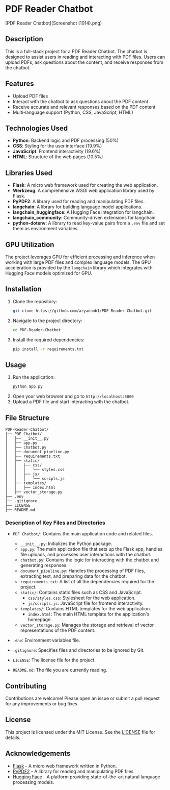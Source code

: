 # PDF Reader Chatbot

[PDF Reader Chatbot](Screenshot (1014).png)

## Description
This is a full-stack project for a PDF Reader Chatbot. The chatbot is designed to assist users in reading and interacting with PDF files. Users can upload PDFs, ask questions about the content, and receive responses from the chatbot.

## Features
- Upload PDF files
- Interact with the chatbot to ask questions about the PDF content
- Receive accurate and relevant responses based on the PDF content
- Multi-language support (Python, CSS, JavaScript, HTML)

## Technologies Used
- **Python**: Backend logic and PDF processing (50%)
- **CSS**: Styling for the user interface (19.9%)
- **JavaScript**: Frontend interactivity (19.6%)
- **HTML**: Structure of the web pages (10.5%)

## Libraries Used
- **Flask**: A micro web framework used for creating the web application.
- **Werkzeug**: A comprehensive WSGI web application library used by Flask.
- **PyPDF2**: A library used for reading and manipulating PDF files.
- **langchain**: A library for building language model applications.
- **langchain_huggingface**: A Hugging Face integration for langchain.
- **langchain_community**: Community-driven extensions for langchain.
- **python-dotenv**: A library to read key-value pairs from a `.env` file and set them as environment variables.

## GPU Utilization
The project leverages GPU for efficient processing and inference when working with large PDF files and complex language models. The GPU acceleration is provided by the `langchain` library which integrates with Hugging Face models optimized for GPU.

## Installation
1. Clone the repository:
   ```sh
   git clone https://github.com/aryannnb1/PDF-Reader-Chatbot.git
   ```
2. Navigate to the project directory:
   ```sh
   cd PDF-Reader-Chatbot
   ```
3. Install the required dependencies:
   ```sh
   pip install -r requirements.txt
   ```

## Usage
1. Run the application:
   ```sh
   python app.py
   ```
2. Open your web browser and go to `http://localhost:5000`
3. Upload a PDF file and start interacting with the chatbot.

## File Structure
```
PDF-Reader-Chatbot/
├── PDF Chatbot/
│   ├── __init__.py
│   ├── app.py
│   ├── chatbot.py
│   ├── document_pipeline.py
│   ├── requirements.txt
│   ├── static/
│   │   ├── css/
│   │   │   └── styles.css
│   │   ├── js/
│   │   │   └── scripts.js
│   ├── templates/
│   │   ├── index.html
│   ├── vector_storage.py
├── .env
├── .gitignore
├── LICENSE
├── README.md
```

### Description of Key Files and Directories
- `PDF Chatbot/`: Contains the main application code and related files.
  - `__init__.py`: Initializes the Python package.
  - `app.py`: The main application file that sets up the Flask app, handles file uploads, and processes user interactions with the chatbot.
  - `chatbot.py`: Contains the logic for interacting with the chatbot and generating responses.
  - `document_pipeline.py`: Handles the processing of PDF files, extracting text, and preparing data for the chatbot.
  - `requirements.txt`: A list of all the dependencies required for the project.
  - `static/`: Contains static files such as CSS and JavaScript.
    - `css/styles.css`: Stylesheet for the web application.
    - `js/scripts.js`: JavaScript file for frontend interactivity.
  - `templates/`: Contains HTML templates for the web application.
    - `index.html`: The main HTML template for the application's homepage.
  - `vector_storage.py`: Manages the storage and retrieval of vector representations of the PDF content.

- `.env`: Environment variables file.
- `.gitignore`: Specifies files and directories to be ignored by Git.
- `LICENSE`: The license file for the project.
- `README.md`: The file you are currently reading.

## Contributing
Contributions are welcome! Please open an issue or submit a pull request for any improvements or bug fixes.

## License
This project is licensed under the MIT License. See the [LICENSE](LICENSE) file for details.

## Acknowledgements
- [Flask](https://flask.palletsprojects.com/) - A micro web framework written in Python.
- [PyPDF2](https://pypi.org/project/PyPDF2/) - A library for reading and manipulating PDF files.
- [Hugging Face](https://huggingface.co/) - A platform providing state-of-the-art natural language processing models.
